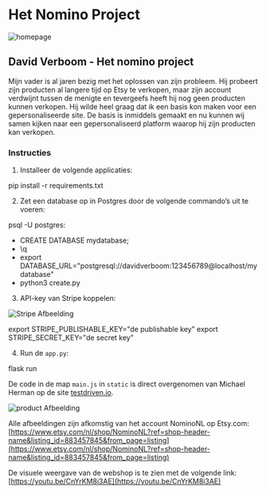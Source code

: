 # Het Nomino Project

![homepage](/static/uploads/homepage.PNG)

## David Verboom - Het nomino project

Mijn vader is al jaren bezig met het oplossen van zijn probleem. Hij probeert zijn producten al langere tijd op Etsy te verkopen, maar zijn account verdwijnt tussen de menigte en tevergeefs heeft hij nog geen producten kunnen verkopen. Hij wilde heel graag dat ik een basis kon maken voor een gepersonaliseerde site. De basis is inmiddels gemaakt en nu kunnen wij samen kijken naar een gepersonaliseerd platform waarop hij zijn producten kan verkopen.

### Instructies

1. Installeer de volgende applicaties:

pip install -r requirements.txt

2. Zet een database op in Postgres door de volgende commando’s uit te voeren:

psql -U postgres:
- CREATE DATABASE mydatabase;
- \q
- export DATABASE_URL="postgresql://davidverboom:123456789@localhost/mydatabase"
- python3 create.py

3. API-key van Stripe koppelen:

![Stripe Afbeelding](/static/uploads/stripe.PNG)

export STRIPE_PUBLISHABLE_KEY="de publishable key"
export STRIPE_SECRET_KEY="de secret key"

4. Run de `app.py`:

flask run

De code in de map `main.js` in `static` is direct overgenomen van Michael Herman op de site [testdriven.io](https://testdriven.io/blog/flask-stripe-tutorial/).

![product Afbeelding](/static/uploads/product.PNG)

Alle afbeeldingen zijn afkomstig van het account NominoNL op Etsy.com:
[https://www.etsy.com/nl/shop/NominoNL?ref=shop-header-name&listing_id=883457845&from_page=listing](https://www.etsy.com/nl/shop/NominoNL?ref=shop-header-name&listing_id=883457845&from_page=listing)

De visuele weergave van de webshop is te zien met de volgende link:
[https://youtu.be/CnYrKM8i3AE](https://youtu.be/CnYrKM8i3AE)



